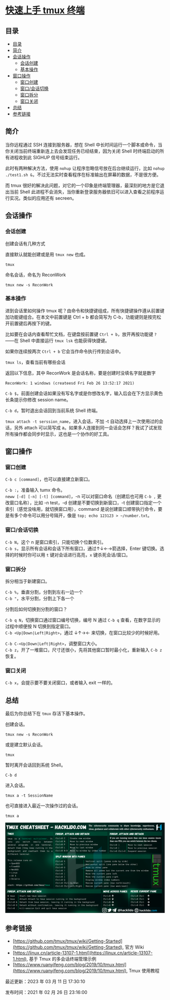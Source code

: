 
# [快速上手 tmux 终端](https://www.raingray.com/archives/3587.html)

## 目录

-   [目录](#%E7%9B%AE%E5%BD%95)
-   [简介](#%E7%AE%80%E4%BB%8B)
-   [会话操作](#%E4%BC%9A%E8%AF%9D%E6%93%8D%E4%BD%9C)
    -   [会话创建](#%E4%BC%9A%E8%AF%9D%E5%88%9B%E5%BB%BA)
    -   [基本操作](#%E5%9F%BA%E6%9C%AC%E6%93%8D%E4%BD%9C)
-   [窗口操作](#%E7%AA%97%E5%8F%A3%E6%93%8D%E4%BD%9C)
    -   [窗口创建](#%E7%AA%97%E5%8F%A3%E5%88%9B%E5%BB%BA)
    -   [窗口/会话切换](#%E7%AA%97%E5%8F%A3%2F%E4%BC%9A%E8%AF%9D%E5%88%87%E6%8D%A2)
    -   [窗口拆分](#%E7%AA%97%E5%8F%A3%E6%8B%86%E5%88%86)
    -   [窗口关闭](#%E7%AA%97%E5%8F%A3%E5%85%B3%E9%97%AD)
-   [总结](#%E6%80%BB%E7%BB%93)
-   [参考链接](#%E5%8F%82%E8%80%83%E9%93%BE%E6%8E%A5)

## 简介

当你远程通过 SSH 连接到服务器，想在 Shell 中长时间运行一个脚本或命令，当你关闭当前终端重新连上去会发现任务已经结束，因为关闭 Shell 时终端启动的所有进程收到此 SIGHUP 信号结束运行。

此时有两种解决方法，使用 `nohup` 让程序忽略信号放在后台继续运行，比如 `nohup ./test1.sh &`，不过无法实时查看程序在标准输出在屏幕的数据，不是很方便。

而 tmux 很好的解决此问题，对它的一个印象是终端管理器，最深刻的地方是它退出当前 Shell 此进程不会消失，当你重新登录服务器依旧可以进入查看之前程序运行实况。类似的应用还有 secreen。

## 会话操作

### 会话创建

创建会话有几种方式

直接默认就能创建或是用 `tmux new` 也成。

```shell
tmux
```

命名会话，命名为 ReconWork

```shell
tmux new -s ReconWork
```

### 基本操作

进到会话里如何操作 tmux 呢？由命令和快捷键组成，所有快捷键操作遵从前置键加功能键组合。在本文中前置键是 Ctrl + b 都会简写为 C-b，功能键则是按完松开前置键后再按下的键。

比如要在会话内查看帮忙文档，在键盘按前置键 `Ctrl + b`，放开再按功能键 `?` ——在 Shell 中直接运行 `tmux lsk` 也能获得快捷键。

如果你连续按两次 `Ctrl + b` 它会当作命令执行传到会话中。

`tmux ls`，查看当前有哪些会话

返回以下信息，其中 ReconWork 是会话名称，要是创建时没填名字就是数字

```http
ReconWork: 1 windows (createesd Fri Feb 26 13:52:17 2021)
```

`C-b $`，前面创建会话如果没有写名字或是你想改名字，输入后会在下方显示黄色长条提示你修改 session name。

`C-b d`，暂时退出会话回到当前系统 Shell 终端。

`tmux attach -t serssion_name`，进入会话，不加 -t 自动选择上一次使用过的会话，另外 attach 可以简写成 a。如果多人连接到同一会话会怎样？我试了试发现所有操作都会同步时显示，这也是一个协作的好工具。

## 窗口操作

### 窗口创建

`C-b c [command]`，也可以直接建立新窗口。

`C-b :`，准备输入 tumx 命令。  
`neww [-d] [-n] [-t] [command]`，-n 可以对窗口命名（创建后也可用 `C-b ,` 更改窗口名称），比如 -n test，-d 创建是不要切换到新窗口，-t 创建窗口指定一个索引（感觉没啥用，就切换窗口用），command 是说创建窗口顺带执行命令，要是有多个命令可以用分号隔开，像是 `top; echo 123123 > ~/number.txt`。

### 窗口/会话切换

`C-b N`，这个 n 是窗口索引，只能切换个位数索引。  
`C-b s`，显示所有会话和会话下所有窗口，通过↑↓←→箭选择，Enter 键切换。选择的时候时你可以用 `t` 键对会话进行高亮，`x` 键杀死会话/窗口。

### 窗口拆分

拆分相当于新建窗口。

`C-b %`，垂直分割，分割到左右一边一个  
`C-b "`，水平分割，分割上下各一个

分割后如何切换到分割的窗口？

`C-b q N`，切换窗口通过窗口编号切换，编号 N 通过 `C-b q` 查看，在数字显示的过程中顺便按 N 切换到指定窗口。  
`C-b <Up|Down|Left|Right>`，通过 ↓↑→← 来切换，在窗口比较少的时候好用。

`C-b C-<Up|Down|Left|Right>`，调整窗口大小。  
`C-b z`，开了一堆窗口，尺寸还很小，先将其他窗口暂时最小化，重新输入 `C-b z` 恢复。

### 窗口关闭

`C-b x`，会提示要不要关闭窗口，或者输入 exit 一样的。

## 总结

最后为你总结下在 `tmux` 存活下基本操作。

创建会话。

```plaintext
tmux new -s ReconWork
```

或是建立默认会话。

```plaintext
tmux
```

暂时离开会话回到系统 Shell。

```plaintext
C-b d
```

进入会话。

```plaintext
tmux a -t SessionName
```

也可直接进入最近一次操作过的会话。

```plaintext
tmux a
```

![tmux 速查表.png](assets/1708583902-be99582d97e0335677de870f3f7585ec.png)

## 参考链接

-   [https://github.com/tmux/tmux/wiki/Getting-Started](https://github.com/tmux/tmux/wiki/Getting-Started), 官方 Wiki
-   [https://linux.cn/article-13107-1.html](https://linux.cn/article-13107-1.html), 基于 Tmux 的多会话终端管理示例
-   [https://www.ruanyifeng.com/blog/2019/10/tmux.html](https://www.ruanyifeng.com/blog/2019/10/tmux.html), Tmux 使用教程

最近更新：2023 年 03 月 11 日 17:30:10

发布时间：2021 年 02 月 26 日 23:16:00
